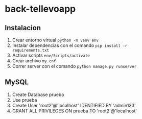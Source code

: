 # back-tellevoapp

## Instalacion

1. Crear entorno virtual `python -m venv env`
2. Instalar dependencias con el comando `pip install -r requirements.txt`
3. Activar scripts `env/Scripts/activate`
4. Crear archivo `my.cnf`
5. Correr server con el comando `python manage.py runserver`

## MySQL

1. Create Database prueba
2. Use prueba
3. Create User 'root2'@'localhost' IDENTIFIED BY 'admin123'
4. GRANT ALL PRIVILEGES ON prueba TO 'root2'@'localhost'

